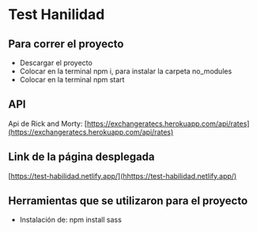 # Test Hanilidad

## Para correr el proyecto
- Descargar el proyecto
- Colocar en la terminal npm i, para instalar la carpeta no_modules
- Colocar en la terminal npm start

## API
Api de Rick and Morty: [https://exchangeratecs.herokuapp.com/api/rates](https://exchangeratecs.herokuapp.com/api/rates)

## Link de la página desplegada
[https://test-habilidad.netlify.app/](hhttps://test-habilidad.netlify.app/)

## Herramientas que se utilizaron para el proyecto
- Instalación de: npm install sass
